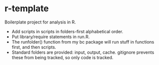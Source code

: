 # r-template

Boilerplate project for analysis in R.

* Add scripts in scripts in folders-first alphabetical order.
* Put library/require statements in run.R.
* The runfolder() function from my bc package will run stuff in functions first, and then scripts.
* Standard folders are provided: input, output, cache. gitignore prevents these from being tracked, so only code is tracked.

